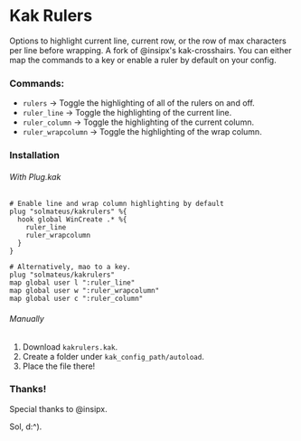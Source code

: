 # Kak Rulers


Options to highlight current line, current row, or the row of max characters per line before wrapping. A fork of @insipx's kak-crosshairs.
You can either map the commands to a key or enable a ruler by default on your config.

### Commands:
- `rulers` -> Toggle the highlighting of all of the rulers on and off.
- `ruler_line` -> Toggle the highlighting of the current line.
- `ruler_column` ->  Toggle the highlighting of the current column.
- `ruler_wrapcolumn` -> Toggle the highlighting of the wrap column. 

### Installation
###### With Plug.kak
```kak
# Enable line and wrap column highlighting by default
plug "solmateus/kakrulers" %{
  hook global WinCreate .* %{
    ruler_line
    ruler_wrapcolumn
  }
}

# Alternatively, mao to a key.
plug "solmateus/kakrulers"
map global user l ":ruler_line"
map global user w ":ruler_wrapcolumn"
map global user c ":ruler_column"
```

###### Manually
1. Download `kakrulers.kak`.
2. Create a folder under `kak_config_path/autoload`.
3. Place the file there!

### Thanks!
Special thanks to @insipx.

Sol, d:^).

